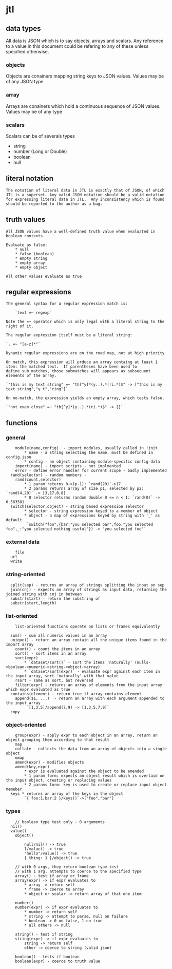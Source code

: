 # jtl

## data types 
 All data is JSON which is to say objects, arrays and scalars. Any reference to a value in this document
 could be refering to any of these unless specified otherwise.

### objects 
  Objects are conainers mapping string keys to JSON values.  Values may be of any JSON type

### array 
  Arrays are conainers which hold a continuous sequence of JSON values.  Values may be of any type

### scalars 
  Scalars can be of severals types
  * string
  * number (Long or Double)
  * boolean
  * null

## literal notation 
 	The notation of literal data in JTL is exactly that of JSON, of which JTL is a superset. Any valid JSON notation should be a valid notation
	for expressing literal data in JTL.  Any inconsistency which is found should be reported to the author as a bug.
 	
## truth values 
 	All JSON values have a well-defined truth value when evaluated in boolean contexts.

	Evaluate as false:
		* null
		* false (boolean)
		* empty string
		* empty array
		* empty object

	All other values evaluate as true

## regular expressions 
	The general syntax for a regular expression match is:
	
		`text =~ regexp`

	Note the =~ operator which is only legal with a literal string to the right of it.

	The regular expression itself must be a literal string:

	`. =~ "[a-z]*"`
	
	Dynamic regular expressions are on the road map, not at high priority

	On match, this expression will prduce an array containg at least 1 item: the matched text.  If parentheses have been used to
	define sub matches, those submatches will appears as subsequent elements of the array.

	`"this is my text string" =~ "th[^y]*(y..).*(ri.*)$" -> ["this is my text string","y t","ring"]`

	On no-match, the expression yields an empty array, which tests false.

	`"not even close" =~ "th[^y]*(y..).*(ri.*)$" -> []`

## functions 

### general 
		module(name,config)  - import modules, usually called in !init
			* name - a string selecting the name, must be defined in config.json
			* config - an object containing module-specific config data
		import(name) - import scripts - not implmented
		error - define error handler for current scope - badly implemented
      rand(selector) - random numbers - 
		rand(count,selector)
			* 1 param returns 0->(p-1): `rand(20)`->17
			* 2 params returns array of size p1, selected by p2: `rand(4,20)` -> [3,17,0,8]
			* 0 selector returns random double 0 <= n < 1: `rand(0)` -> 0.583501
      switch(selector,object) - string based expression selector
			* selector - string expression keyed to a member of object
			* object - a map of expressions keyed by string with '_' as default
			 `switch("foo",{bar:"you selected bar",foo:"you selected foo",_:"you selected nothing useful"}) -> "you selected foo"`
			

### external data 
		file
      url
      write

		
### string-oriented 
      split(sep) - returns an array of strings splitting the input on sep
      join(cnj) - expects an array of strings as input data, returning the joined string with cnj in between
      substr(start) - return the substring of 
      substr(start,length)
		
### list-oriented 
		list-oriented functions operate on lists or frames equivalently

      sum() - sum all numeric values in an array
      unique() - return an array contain all the unique items found in the import array
		count() - count the items in an array
		sort() - sort items in an array
		sort(expr)
			* `dataset/sort()` - sort the items 'naturally' (nulls->boolean->numeric->string->object->array)
			* `dataset/sort(expr)` - evaluate expr against each item in the input array, sort 'naturally' with that value
		rsort - same as sort, but reversed
		filter(expr) - returns an array of elements from the input array which expr evaluated as true
      contains(element) - return true if array contains element
		append($1, ...)  - return an array with each argument appended to the input array
			 `[1,3,5]/append(7,9) -> [1,3,5,7,9]`
      copy
      

### object-oriented 
		group(expr) - apply expr to each object in an array, return an object grouping them according to that result
		map
		collate - collects the data from an array of objects into a single object
		omap
		amend(expr) - modifies objects
		amend(key,expr)
			* expr is evaluated against the object to be amended
			* 1 param form: expects an object result which is overlaid on the input object, creating or replacing values
			* 2 params form: key is used to create or replace input object memeber
      keys * returns an array of the keys in the object
			`{ foo:1,bar:2 }/keys()`->["foo","bar"]

### types 
		// boolean type test only - 0 arguments
      nil()
      value()
		object()

```
		null/nil() -> true
		1/value() -> true
		"hello"/value() -> true
		{ thing: 1 }/object() -> true
```

		// with 0 args, they return boolean type test
		// with 1 arg, attempts to coerce to the specified type
		array() - test if array or frame
		array(expr) -> if expr evaluates to
			* array -> return self
			* frame -> coerce to array
			* object or scalar -> return array of that one item

		number()
		number(expr) -> if expr evaluates to
			* number -> return self
			* string -> attempt to parse, null on failure
			* boolean -> 0 on false, 1 on true
			* all others -> null

		string() - test if string
		string(expr) -> if expr evaluates to
			string -> return self
			other -> coerce to string (valid json)

		boolean() - tests if boolean
		boolean(expr) - coerce to truth value



